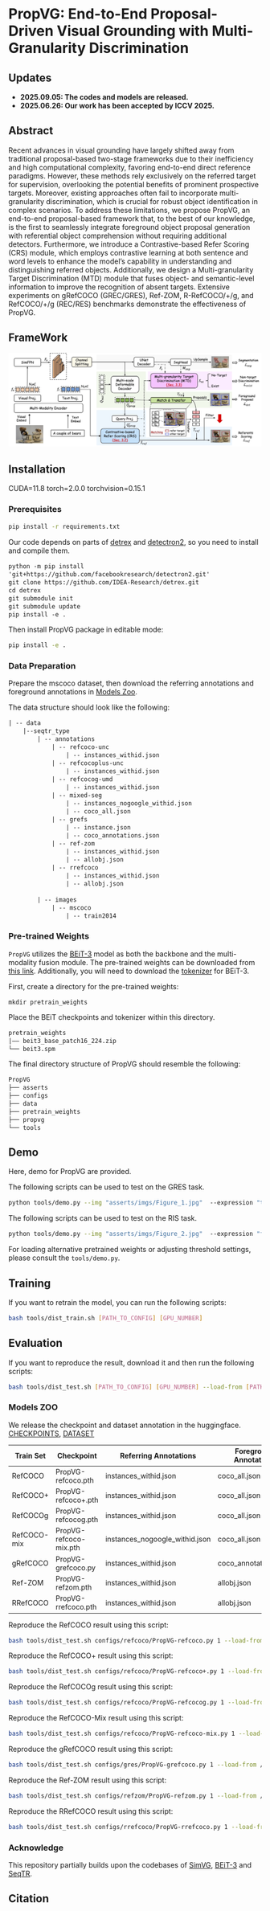 # PropVG: End-to-End Proposal-Driven Visual Grounding with Multi-Granularity Discrimination

## Updates

- **2025.09.05: The codes and models are released.**
- **2025.06.26: Our work has been accepted by ICCV 2025.**

## Abstract
Recent advances in visual grounding have largely shifted away from traditional proposal-based two-stage frameworks due to their inefficiency and high computational complexity, favoring end-to-end direct reference paradigms. However, these methods rely exclusively on the referred target for supervision, overlooking the potential benefits of prominent prospective targets. Moreover, existing approaches often fail to incorporate multi-granularity discrimination, which is crucial for robust object identification in complex scenarios. To address these limitations, we propose PropVG, an end-to-end proposal-based framework that, to the best of our knowledge, is the first to seamlessly integrate foreground object proposal generation with referential object comprehension without requiring additional detectors. Furthermore, we introduce a Contrastive-based Refer Scoring (CRS) module, which employs contrastive learning at both sentence and word levels to enhance the model’s capability in understanding and distinguishing referred objects. Additionally, we design a Multi-granularity Target Discrimination (MTD) module that fuses object- and semantic-level information to improve the recognition of absent targets. Extensive experiments on gRefCOCO (GREC/GRES), Ref-ZOM, R-RefCOCO/+/g, and RefCOCO/+/g (REC/RES) benchmarks demonstrate the effectiveness of PropVG.

## FrameWork
![framework](./asserts/framework.jpg) 

## Installation
CUDA=11.8
torch=2.0.0
torchvision=0.15.1

### Prerequisites

```bash
pip install -r requirements.txt
```

Our code depends on parts of [detrex](https://detrex.readthedocs.io/en/latest/tutorials/Installation.html) and [detectron2](https://github.com/facebookresearch/detectron2), so you need to install and compile them.
```
python -m pip install 'git+https://github.com/facebookresearch/detectron2.git'
git clone https://github.com/IDEA-Research/detrex.git
cd detrex
git submodule init
git submodule update
pip install -e .
```

Then install PropVG package in editable mode:
```bash
pip install -e .
```


### Data Preparation

Prepare the mscoco dataset, then download the referring annotations and foreground annotations in [Models Zoo](###models-zoo).

The data structure should look like the following:
```
| -- data
    |--seqtr_type
        | -- annotations
            | -- refcoco-unc
                | -- instances_withid.json
            | -- refcocoplus-unc
                | -- instances_withid.json
            | -- refcocog-umd
                | -- instances_withid.json
            | -- mixed-seg
                | -- instances_nogoogle_withid.json
                | -- coco_all.json
            | -- grefs
                | -- instance.json
                | -- coco_annotations.json
            | -- ref-zom
                | -- instances_withid.json
                | -- allobj.json
            | -- rrefcoco
                | -- instances_withid.json
                | -- allobj.json

        | -- images
            | -- mscoco
                | -- train2014
```

### Pre-trained Weights

`PropVG` utilizes the [BEiT-3](https://github.com/microsoft/unilm/blob/master/beit3/README.md) model as both the backbone and the multi-modality fusion module. The pre-trained weights can be downloaded from [this link](https://github.com/microsoft/unilm/blob/master/beit3/README.md#download-checkpoints). Additionally, you will need to download the [tokenizer](https://github.com/microsoft/unilm/blob/master/beit3/README.md#text-tokenizer) for BEiT-3.

First, create a directory for the pre-trained weights:
 
```
mkdir pretrain_weights
```
Place the BEiT checkpoints and tokenizer within this directory.

```
pretrain_weights
|—— beit3_base_patch16_224.zip
└── beit3.spm
```


The final directory structure of PropVG should resemble the following:
```
PropVG
├── asserts
├── configs
├── data
├── pretrain_weights
├── propvg
└── tools
```

## Demo

Here, demo for PropVG are provided.

The following scripts can be used to test on the GRES task.
```bash
python tools/demo.py --img "asserts/imgs/Figure_1.jpg"  --expression "three skateboard guys" --config  "configs/gres/PropVG-grefcoco.py"  --checkpoint  /PATH/TO/PropVG-grefcoco.pth --img_size 320
```

The following scripts can be used to test on the RIS task.
```bash
python tools/demo.py --img "asserts/imgs/Figure_2.jpg"  --expression "full half fruit" --config  "configs/refcoco/PropVG-refcoco-mix.py"  --checkpoint  /PATH/TO/PropVG-refcoco-mix.pth --img_size 384
```

For loading alternative pretrained weights or adjusting threshold settings, please consult the `tools/demo.py`.


## Training

If you want to retrain the model, you can run the following scripts:
```bash
bash tools/dist_train.sh [PATH_TO_CONFIG] [GPU_NUMBER]
```


## Evaluation

If you want to reproduce the result, download it and then run the following scripts:
```bash
bash tools/dist_test.sh [PATH_TO_CONFIG] [GPU_NUMBER] --load-from [PATH_TO_CHECKPOINT_FILE]
```

### Models ZOO

We release the checkpoint and dataset annotation in the huggingface. [CHECKPOINTS](https://huggingface.co/Dmmm997/PropVG), [DATASET](https://huggingface.co/datasets/Dmmm997/PropVG-Data)

| Train Set | Checkpoint|  Referring  Annotations |  Foreground Annotations |
| --------- | --------- | ----------------------- |  ---------------------  |
| RefCOCO   | PropVG-refcoco.pth | instances_withid.json | coco_all.json |
| RefCOCO+  | PropVG-refcoco+.pth | instances_withid.json | coco_all.json |
| RefCOCOg  | PropVG-refcocog.pth | instances_withid.json | coco_all.json |
| RefCOCO-mix  | PropVG-refcoco-mix.pth | instances_nogoogle_withid.json | coco_all.json |
| gRefCOCO  | PropVG-grefcoco.py | instances_withid.json | coco_annotations.json |
| Ref-ZOM  | PropVG-refzom.pth | instances_withid.json | allobj.json |
| RRefCOCO  | PropVG-rrefcoco.pth | instances_withid.json | allobj.json |


Reproduce the RefCOCO result using this script:
```bash
bash tools/dist_test.sh configs/refcoco/PropVG-refcoco.py 1 --load-from /PATH/TO/PropVG-refcoco.pth --MTD_K 250
```

Reproduce the RefCOCO+ result using this script:
```bash
bash tools/dist_test.sh configs/refcoco/PropVG-refcoco+.py 1 --load-from /PATH/TO/PropVG-refcoco+.pth --MTD_K 250
```

Reproduce the RefCOCOg result using this script:
```bash
bash tools/dist_test.sh configs/refcoco/PropVG-refcocog.py 1 --load-from /PATH/TO/PropVG-refcoco.pth --MTD_K 250
```

Reproduce the RefCOCO-Mix result using this script:
```bash
bash tools/dist_test.sh configs/refcoco/PropVG-refcoco-mix.py 1 --load-from /PATH/TO/PropVG-refcoco-mix.pth --score-threshold 0.7 --MTD_K 250
```

Reproduce the gRefCOCO result using this script:
```bash
bash tools/dist_test.sh configs/gres/PropVG-grefcoco.py 1 --load-from /PATH/TO/PropVG-grefcoco.pth  --score-threshold 0.7 --MTD_K 250
```

Reproduce the Ref-ZOM result using this script:
```bash
bash tools/dist_test.sh configs/refzom/PropVG-refzom.py 1 --load-from /PATH/TO/PropVG-refzom.pth --score-threshold 0.7 --MTD_K 100
```

Reproduce the RRefCOCO result using this script:
```bash
bash tools/dist_test.sh configs/rrefcoco/PropVG-rrefcoco.py 1 --load-from /PATH/TO/PropVG-rrefcoco.pth  --score-threshold 0.7 --MTD_K 100
```




### Acknowledge
This repository partially builds upon the codebases of [SimVG](https://github.com/Dmmm1997/SimVG/), [BEiT-3](https://github.com/microsoft/unilm/tree/master/beit3) and [SeqTR](https://github.com/seanzhuh/SeqTR).

## Citation
